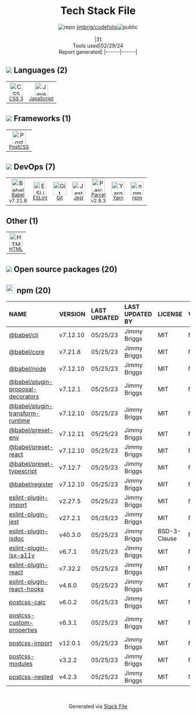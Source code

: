 <!--
&lt;--- Readme.md Snippet without images Start ---&gt;
## Tech Stack
jimbrig/codefolio is built on the following main stack:

- [JavaScript](https://developer.mozilla.org/en-US/docs/Web/JavaScript) – Languages
- [PostCSS](https://github.com/postcss/postcss) – CSS Pre-processors / Extensions
- [Babel](http://babeljs.io/) – JavaScript Compilers
- [ESLint](http://eslint.org/) – Code Review
- [Jest](http://facebook.github.io/jest/) – Javascript Testing Framework
- [Parcel](https://parceljs.org/) – JS Build Tools / JS Task Runners
- [Yarn](https://yarnpkg.com/) – Front End Package Manager

Full tech stack [here](/techstack.md)

&lt;--- Readme.md Snippet without images End ---&gt;

&lt;--- Readme.md Snippet with images Start ---&gt;
## Tech Stack
jimbrig/codefolio is built on the following main stack:

- <img width='25' height='25' src='https://img.stackshare.io/service/1209/javascript.jpeg' alt='JavaScript'/> [JavaScript](https://developer.mozilla.org/en-US/docs/Web/JavaScript) – Languages
- <img width='25' height='25' src='https://img.stackshare.io/service/3339/rlFcjEdI.png' alt='PostCSS'/> [PostCSS](https://github.com/postcss/postcss) – CSS Pre-processors / Extensions
- <img width='25' height='25' src='https://img.stackshare.io/service/2739/-1wfGjNw.png' alt='Babel'/> [Babel](http://babeljs.io/) – JavaScript Compilers
- <img width='25' height='25' src='https://img.stackshare.io/service/3337/Q4L7Jncy.jpg' alt='ESLint'/> [ESLint](http://eslint.org/) – Code Review
- <img width='25' height='25' src='https://img.stackshare.io/service/830/jest.png' alt='Jest'/> [Jest](http://facebook.github.io/jest/) – Javascript Testing Framework
- <img width='25' height='25' src='https://img.stackshare.io/service/8054/fC6Wad-S_400x400.jpg' alt='Parcel'/> [Parcel](https://parceljs.org/) – JS Build Tools / JS Task Runners
- <img width='25' height='25' src='https://img.stackshare.io/service/5848/44mC-kJ3.jpg' alt='Yarn'/> [Yarn](https://yarnpkg.com/) – Front End Package Manager

Full tech stack [here](/techstack.md)

&lt;--- Readme.md Snippet with images End ---&gt;
-->
<div align="center">

# Tech Stack File
![](https://img.stackshare.io/repo.svg "repo") [jimbrig/codefolio](https://github.com/jimbrig/codefolio)![](https://img.stackshare.io/public_badge.svg "public")
<br/><br/>
|31<br/>Tools used|02/29/24 <br/>Report generated|
|------|------|
</div>

## <img src='https://img.stackshare.io/languages.svg'/> Languages (2)
<table><tr>
  <td align='center'>
  <img width='36' height='36' src='https://img.stackshare.io/service/6727/css.png' alt='CSS 3'>
  <br>
  <sub><a href="https://developer.mozilla.org/en-US/docs/Web/CSS/CSS3">CSS 3</a></sub>
  <br>
  <sub></sub>
</td>

<td align='center'>
  <img width='36' height='36' src='https://img.stackshare.io/service/1209/javascript.jpeg' alt='JavaScript'>
  <br>
  <sub><a href="https://developer.mozilla.org/en-US/docs/Web/JavaScript">JavaScript</a></sub>
  <br>
  <sub></sub>
</td>

</tr>
</table>

## <img src='https://img.stackshare.io/frameworks.svg'/> Frameworks (1)
<table><tr>
  <td align='center'>
  <img width='36' height='36' src='https://img.stackshare.io/service/3339/rlFcjEdI.png' alt='PostCSS'>
  <br>
  <sub><a href="https://github.com/postcss/postcss">PostCSS</a></sub>
  <br>
  <sub></sub>
</td>

</tr>
</table>

## <img src='https://img.stackshare.io/devops.svg'/> DevOps (7)
<table><tr>
  <td align='center'>
  <img width='36' height='36' src='https://img.stackshare.io/service/2739/-1wfGjNw.png' alt='Babel'>
  <br>
  <sub><a href="http://babeljs.io/">Babel</a></sub>
  <br>
  <sub>v7.21.8</sub>
</td>

<td align='center'>
  <img width='36' height='36' src='https://img.stackshare.io/service/3337/Q4L7Jncy.jpg' alt='ESLint'>
  <br>
  <sub><a href="http://eslint.org/">ESLint</a></sub>
  <br>
  <sub></sub>
</td>

<td align='center'>
  <img width='36' height='36' src='https://img.stackshare.io/service/1046/git.png' alt='Git'>
  <br>
  <sub><a href="http://git-scm.com/">Git</a></sub>
  <br>
  <sub></sub>
</td>

<td align='center'>
  <img width='36' height='36' src='https://img.stackshare.io/service/830/jest.png' alt='Jest'>
  <br>
  <sub><a href="http://facebook.github.io/jest/">Jest</a></sub>
  <br>
  <sub></sub>
</td>

<td align='center'>
  <img width='36' height='36' src='https://img.stackshare.io/service/8054/fC6Wad-S_400x400.jpg' alt='Parcel'>
  <br>
  <sub><a href="https://parceljs.org/">Parcel</a></sub>
  <br>
  <sub>v2.8.3</sub>
</td>

<td align='center'>
  <img width='36' height='36' src='https://img.stackshare.io/service/5848/44mC-kJ3.jpg' alt='Yarn'>
  <br>
  <sub><a href="https://yarnpkg.com/">Yarn</a></sub>
  <br>
  <sub></sub>
</td>

<td align='center'>
  <img width='36' height='36' src='https://img.stackshare.io/service/1120/lejvzrnlpb308aftn31u.png' alt='npm'>
  <br>
  <sub><a href="https://www.npmjs.com/">npm</a></sub>
  <br>
  <sub></sub>
</td>

</tr>
</table>

## Other (1)
<table><tr>
  <td align='center'>
  <img width='36' height='36' src='https://img.stackshare.io/service/2270/no-img-open-source.png' alt='HTML'>
  <br>
  <sub><a href="http://">HTML</a></sub>
  <br>
  <sub></sub>
</td>

</tr>
</table>


## <img src='https://img.stackshare.io/group.svg' /> Open source packages (20)</h2>

## <img width='24' height='24' src='https://img.stackshare.io/service/1120/lejvzrnlpb308aftn31u.png'/> npm (20)

|NAME|VERSION|LAST UPDATED|LAST UPDATED BY|LICENSE|VULNERABILITIES|
|:------|:------|:------|:------|:------|:------|
|[@babel/cli](https://www.npmjs.com/@babel/cli)|v7.12.10|05/25/23|Jimmy Briggs |MIT|N/A|
|[@babel/core](https://www.npmjs.com/@babel/core)|v7.21.8|05/25/23|Jimmy Briggs |MIT|N/A|
|[@babel/node](https://www.npmjs.com/@babel/node)|v7.12.10|05/25/23|Jimmy Briggs |MIT|N/A|
|[@babel/plugin-proposal-decorators](https://www.npmjs.com/@babel/plugin-proposal-decorators)|v7.12.1|05/25/23|Jimmy Briggs |MIT|N/A|
|[@babel/plugin-transform-runtime](https://www.npmjs.com/@babel/plugin-transform-runtime)|v7.12.10|05/25/23|Jimmy Briggs |MIT|N/A|
|[@babel/preset-env](https://www.npmjs.com/@babel/preset-env)|v7.12.11|05/25/23|Jimmy Briggs |MIT|N/A|
|[@babel/preset-react](https://www.npmjs.com/@babel/preset-react)|v7.12.10|05/25/23|Jimmy Briggs |MIT|N/A|
|[@babel/preset-typescript](https://www.npmjs.com/@babel/preset-typescript)|v7.12.7|05/25/23|Jimmy Briggs |MIT|N/A|
|[@babel/register](https://www.npmjs.com/@babel/register)|v7.12.10|05/25/23|Jimmy Briggs |MIT|N/A|
|[eslint-plugin-import](https://www.npmjs.com/eslint-plugin-import)|v2.27.5|05/25/23|Jimmy Briggs |MIT|N/A|
|[eslint-plugin-jest](https://www.npmjs.com/eslint-plugin-jest)|v27.2.1|05/25/23|Jimmy Briggs |MIT|N/A|
|[eslint-plugin-jsdoc](https://www.npmjs.com/eslint-plugin-jsdoc)|v40.3.0|05/25/23|Jimmy Briggs |BSD-3-Clause|N/A|
|[eslint-plugin-jsx-a11y](https://www.npmjs.com/eslint-plugin-jsx-a11y)|v6.7.1|05/25/23|Jimmy Briggs |MIT|N/A|
|[eslint-plugin-react](https://www.npmjs.com/eslint-plugin-react)|v7.32.2|05/25/23|Jimmy Briggs |MIT|N/A|
|[eslint-plugin-react-hooks](https://www.npmjs.com/eslint-plugin-react-hooks)|v4.6.0|05/25/23|Jimmy Briggs |MIT|N/A|
|[postcss-calc](https://www.npmjs.com/postcss-calc)|v6.0.2|05/25/23|Jimmy Briggs |MIT|N/A|
|[postcss-custom-properties](https://www.npmjs.com/postcss-custom-properties)|v6.3.1|05/25/23|Jimmy Briggs |MIT|N/A|
|[postcss-import](https://www.npmjs.com/postcss-import)|v12.0.1|05/25/23|Jimmy Briggs |MIT|N/A|
|[postcss-modules](https://www.npmjs.com/postcss-modules)|v3.2.2|05/25/23|Jimmy Briggs |MIT|N/A|
|[postcss-nested](https://www.npmjs.com/postcss-nested)|v4.2.3|05/25/23|Jimmy Briggs |MIT|N/A|

<br/>
<div align='center'>

Generated via [Stack File](https://github.com/marketplace/stack-file)
